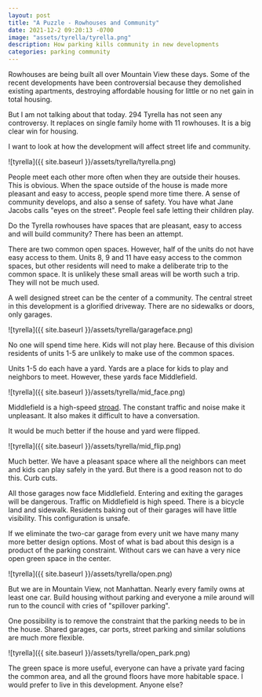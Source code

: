 ```yaml
---
layout: post
title: "A Puzzle - Rowhouses and Community"
date: 2021-12-2 09:20:13 -0700
image: "assets/tyrella/tyrella.png"
description: How parking kills community in new developments
categories: parking community
---
```


Rowhouses are being built all over Mountain View these days. Some of the recent developments have been controversial because they demolished existing apartments, destroying affordable housing for little or no net gain in total housing.

But I am not talking about that today. 294 Tyrella has not seen any controversy. It replaces on single family home with 11 rowhouses. It is a big clear win for housing.

I want to look at how the development will affect street life and community.

![tyrella]({{ site.baseurl }}/assets/tyrella/tyrella.png)

People meet each other more often when they are outside their houses. This is obvious. When the space outside of the house is made more pleasant and easy to access, people spend more time there. A sense of community develops, and also a sense of safety. You have what Jane Jacobs calls "eyes on the street". People feel safe letting their children play.

Do the Tyrella rowhouses have spaces that are pleasant, easy to access and will build community? There has been an attempt.

There are two common open spaces. However, half of the units do not have easy access to them. Units 8, 9 and 11 have easy access to the common spaces, but other residents will need to make a deliberate trip to the common space. It is unlikely these small areas will be worth such a trip. They will not be much used.

A well designed street can be the center of a community. The central street in this development is a glorified driveway. There are no sidewalks or doors, only garages.

![tyrella]({{ site.baseurl }}/assets/tyrella/garageface.png)

No one will spend time here. Kids will not play here. Because of this division residents of units 1-5 are unlikely to make use of the common spaces.

Units 1-5 do each have a yard. Yards are a place for kids to play and neighbors to meet. However, these yards face Middlefield.

![tyrella]({{ site.baseurl }}/assets/tyrella/mid_face.png)

Middlefield is a high-speed [stroad](https://www.strongtowns.org/journal/2018/3/1/whats-a-stroad-and-why-does-it-matter). The constant traffic and noise make it unpleasant. It also makes it difficult to have a conversation.

It would be much better if the house and yard were flipped.

![tyrella]({{ site.baseurl }}/assets/tyrella/mid_flip.png)

Much better. We have a pleasant space where all the neighbors can meet and kids can play safely in the yard. But there is a good reason not to do this. Curb cuts.

All those garages now face Middlefield. Entering and exiting the garages will be dangerous. Traffic on Middlefield is high speed. There is a bicycle land and sidewalk. Residents baking out of their garages will have little visibility. This configuration is unsafe.

If we eliminate the two-car garage from every unit we have many many more better design options. Most of what is bad about this design is a product of the parking constraint. Without cars we can have a very nice open green space in the center.

![tyrella]({{ site.baseurl }}/assets/tyrella/open.png)

But we are in Mountain View, not Manhattan. Nearly every family owns at least one car. Build housing without parking and everyone a mile around will run to the council with cries of "spillover parking".

One possibility is to remove the constraint that the parking needs to be in the house. Shared garages, car ports, street parking and similar solutions are much more flexible.

![tyrella]({{ site.baseurl }}/assets/tyrella/open_park.png)

The green space is more useful, everyone can have a private yard facing the common area, and all the ground floors have more habitable space. I would prefer to live in this development. Anyone else?
